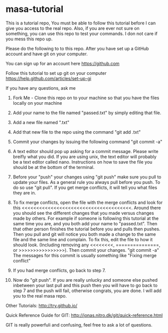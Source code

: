 masa-tutorial
=============

This is a tutorial repo, You must be able to follow this tutorial before I can give you access to the real repo. Also,
if you are ever not sure on something, you can use this repo to test your commands. I don not care if you mess this repo up.


Please do the following to to this repo. After you have set up a GitHub account and have git on your computer.

You can sign up for an account here
https://github.com

Follow this tutorial to set up git on your computer https://help.github.com/articles/set-up-gi

If you have any questions, ask me

1. Fork Me - Clone this repo on to your machine so that you have the files locally on your machine

2. Add your name to the file named "passed.txt" by simply editing that file.

3. Add a new file named "<your name>.txt"

4. Add that new file to the repo using the command "git add <your name>.txt"

5. Commit your changes by issuing the following command "git commit -a"

6. A text editor should pop up asking for a commit message. Please write breifly what you did. If you are using unix,
the text editor will probably be a text editor called nano. Instructions on how to save the file you should be at the bottom of the terminal.

7. Before your "push" your changes using "git push" make sure you pull to update your files. As a general rule you
always pull before you push. To do so use "git pull". If you get merge conflicts, it will tell you what files they are
in.

8. To fix merge conflicts, open the file with the merge conflicts and look for this
<<<<<<<<<<<<<<<<<<<<<<<<<<<<<<<<<<<<<<. Around there you should see the different changes that you made versus changes
made by others. For example if someone is following this tutorial at the same time you are, and you both add your name
to "passed.txt". Then that other person finishes the tutorial before you and pulls then pushes. Then you pull and git
will notice you both made a change to the same file and the same line and complain. To fix this, edit the file to how it
should look. (Including removing any <<<<<<<<, ===============, or >>>>>>>>>>>>>>>>). Then commit your changes. "git
commit -a" The messages for this commit is usually something like "Fixing merge conflict"

9. If you had merge conflicts, go back to step 7.

10. Now do "git push". If you are really unlucky and someone else pushed inbetween your last pull and this push then you
will have to go back to step 7 and the push will fail, otherwise congrats, you are done. I will add you to the real masa
repo.

Other Tutorials:
http://try.github.io/


Quick Reference Guide for GIT:
http://jonas.nitro.dk/git/quick-reference.html

GIT is really powerfuli and confusing, feel free to ask a lot of questions. 

